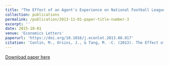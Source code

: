 ```yaml
---
title: "The Effect of an Agent's Experience on National Football League Contract Structure"
collection: publications
permalink: /publication/2013-11-01-paper-title-number-3
excerpt: ''
date: 2015-10-01
venue: 'Economics Letters'
paperurl: 'https://doi.org/10.1016/j.econlet.2013.08.017'
citation: 'Conlin, M., Orsini, J., & Tang, M. -C. (2013). The Effect of an Agent’s Expertise on National Football League Contract Structure. Economics Letters, 121(2), 275–281.'
---
```


[Download paper here](https://drive.google.com/open?id=0Bz425neBSWI_OEZpaHlKcVdIbUE)
